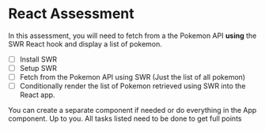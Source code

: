 # React Assessment

In this assessment, you will need to fetch from a the Pokemon API **using** the SWR React hook and display a list of pokemon.

- [ ] Install SWR
- [ ] Setup SWR
- [ ] Fetch from the Pokemon API using SWR (Just the list of all pokemon)
- [ ] Conditionally render the list of Pokemon retrieved using SWR into the React app.

You can create a separate component if needed or do everything in the App component. Up to you. All tasks listed need to be done to get full points
